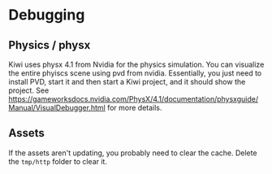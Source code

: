 # Debugging

## Physics / physx

Kiwi uses physx 4.1 from Nvidia for the physics simulation. You can visualize the entire phyiscs scene using pvd from nvidia.
Essentially, you just need to install PVD, start it and then start a Kiwi project, and it should show the project.
See https://gameworksdocs.nvidia.com/PhysX/4.1/documentation/physxguide/Manual/VisualDebugger.html for more details.

## Assets

If the assets aren't updating, you probably need to clear the cache. Delete the `tmp/http` folder to clear it.
